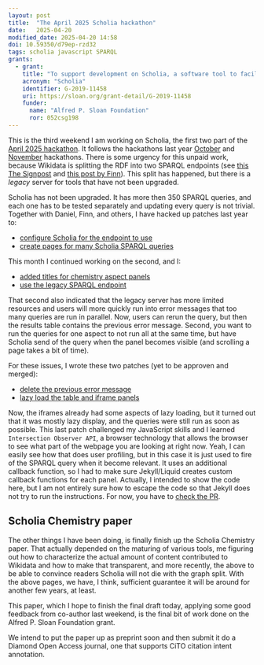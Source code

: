 ```yaml
---
layout: post
title:  "The April 2025 Scholia hackathon"
date:   2025-04-20
modified_date: 2025-04-20 14:58
doi: 10.59350/d79ep-rzd32
tags: scholia javascript SPARQL
grants:
  - grant:
    title: "To support development on Scholia, a software tool to facilitate the exploration and curation of the research literature"
    acronym: "Scholia"
    identifier: G-2019-11458
    uri: https://sloan.org/grant-detail/G-2019-11458
    funder:
      name: "Alfred P. Sloan Foundation"
      ror: 052csg198
---
```


This is the third weekend I am working on Scholia, the first two part of the [April 2025 hackathon](https://www.wikidata.org/wiki/Wikidata:Scholia/Events/Hackathon_April_2025#Participants). It follows the hackathons
last year [October](https://www.wikidata.org/wiki/Wikidata:Scholia/Events/Hackathon_October_2024) and
[November](https://chem-bla-ics.linkedchemistry.info/2024/11/17/sparql-examples.html) hackathons.
There is some urgency for this unpaid work, because Wikidata is splitting the RDF into two
SPARQL endpoints (see [this The Signpost](https://en.wikipedia.org/wiki/Wikipedia:Wikipedia_Signpost/2024-05-16/Op-Ed)
and [this post by Finn](https://finnaarupnielsen.wordpress.com/2024/10/18/scholia-in-the-age-of-the-wikidata-query-service-split/)).
This split has happened, but there is a *legacy* server for tools that have not been upgraded.

Scholia has not been upgraded. It has more then 350 SPARQL queries, and each one has to be tested
separately and updating every query is not trivial. Together with Daniel, Finn, and others, I have
hacked up patches last year to:

* [configure Scholia for the endpoint to use](https://chem-bla-ics.linkedchemistry.info/2024/08/23/scholia.html)
* [create pages for many Scholia SPARQL queries](https://chem-bla-ics.linkedchemistry.info/2024/11/17/sparql-examples.html)

This month I continued working on the second, and I:

* [added titles for chemistry aspect panels](https://github.com/WDscholia/scholia/pull/2597)
* [use the legacy SPARQL endpoint](https://github.com/WDscholia/scholia/pull/2589)

That second also indicated that the legacy server has more limited resources and users will more
quickly run into error messages that too many queries are run in parallel. Now, users can rerun
the query, but then the results table contains the previous error message. Second, you want to run
the queries for one aspect to not run all at the same time, but have Scholia send of the
query when the panel becomes visible (and scrolling a page takes a bit of time).

For these issues, I wrote these two patches (yet to be approven and merged):

* [delete the previous error message](https://github.com/WDscholia/scholia/pull/2608)
* [lazy load the table and iframe panels](https://github.com/WDscholia/scholia/pull/2611)

Now, the iframes already had some aspects of lazy loading, but it turned out that it was mostly
lazy display, and the queries were still run as soon as possible. This last patch challenged my
JavaScript skills and I learned `Intersection Observer API`, a browser technology that allows
the browser to see what part of the webpage you are looking at right now. Yeah, I can easily
see how that does user profiling, but in this case it is just used to fire of the SPARQL
query when it become relevant. It uses an additional callback function, so I had to
make sure Jekyll/Liquid creates custom callback functions for each panel.
Actually, I intended to show the code here, but I am not entirely sure how to escape
the code so that Jekyll does not try to run the instructions. For now, you have to
[check the PR](https://github.com/WDscholia/scholia/pull/2611/files).

## Scholia Chemistry paper

The other things I have been doing, is finally finish up the Scholia Chemistry paper.
That actually depended on the maturing of various tools, me figuring out how to characterize
the actual amount of content contributed to Wikidata and how to make that transparent,
and more recently, the above to be able to convince readers Scholia will not die with
the graph split. With the above pages, we have, I think, sufficient guarantee it will
be around for another few years, at least.

This paper, which I hope to finish the final draft today, applying
some good feedback from co-author last weekend, is the final bit of work done on
the Alfred P. Sloan Foundation grant.

We intend to put the paper up as preprint soon and then submit it do a Diamond Open Access
journal, one that supports CiTO citation intent annotation.

